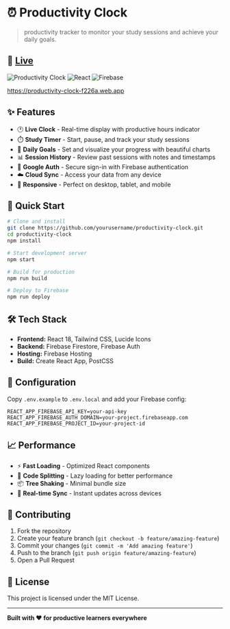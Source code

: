 # ⏰ Productivity Clock

>  productivity tracker to monitor your study sessions and achieve your daily goals.

## 🌟 [Live ](https://productivity-clock-f226a.web.app)

![Productivity Clock](https://img.shields.io/badge/Status-Live-brightgreen) ![React](https://img.shields.io/badge/React-18.2.0-blue) ![Firebase](https://img.shields.io/badge/Firebase-10.7.1-orange)

https://productivity-clock-f226a.web.app

## ✨ Features

- 🕐 **Live Clock** - Real-time display with productive hours indicator
- ⏱️ **Study Timer** - Start, pause, and track your study sessions
- 🎯 **Daily Goals** - Set and visualize your progress with beautiful charts
- 📊 **Session History** - Review past sessions with notes and timestamps
- 🔐 **Google Auth** - Secure sign-in with Firebase authentication
- ☁️ **Cloud Sync** - Access your data from any device
- 📱 **Responsive** - Perfect on desktop, tablet, and mobile

## 🚀 Quick Start

```bash
# Clone and install
git clone https://github.com/yourusername/productivity-clock.git
cd productivity-clock
npm install

# Start development server
npm start

# Build for production
npm run build

# Deploy to Firebase
npm run deploy
```

## 🛠️ Tech Stack

- **Frontend:** React 18, Tailwind CSS, Lucide Icons
- **Backend:** Firebase Firestore, Firebase Auth
- **Hosting:** Firebase Hosting
- **Build:** Create React App, PostCSS

## 🔧 Configuration

Copy `.env.example` to `.env.local` and add your Firebase config:

```env
REACT_APP_FIREBASE_API_KEY=your-api-key
REACT_APP_FIREBASE_AUTH_DOMAIN=your-project.firebaseapp.com
REACT_APP_FIREBASE_PROJECT_ID=your-project-id
```

## 📈 Performance

- ⚡ **Fast Loading** - Optimized React components
- 🎯 **Code Splitting** - Lazy loading for better performance
- 📦 **Tree Shaking** - Minimal bundle size
- 🔄 **Real-time Sync** - Instant updates across devices

## 🤝 Contributing

1. Fork the repository
2. Create your feature branch (`git checkout -b feature/amazing-feature`)
3. Commit your changes (`git commit -m 'Add amazing feature'`)
4. Push to the branch (`git push origin feature/amazing-feature`)
5. Open a Pull Request

## 📄 License

This project is licensed under the MIT License.

---

**Built with ❤️ for productive learners everywhere**